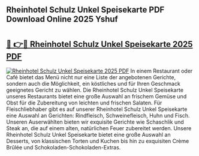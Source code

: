 ## Rheinhotel Schulz Unkel Speisekarte PDF Download Online 2025 Yshuf

# <h2><a href="http://gc75n1v.nevu.top/?p=Rheinhotel+Schulz+Unkel+Speisekarte">🔗 👉🔴 Rheinhotel Schulz Unkel Speisekarte 2025 PDF</a></h2>

[![Rheinhotel Schulz Unkel Speisekarte 2025 PDF](https://i.imgur.com/dBaPXMq.png)](http://gc75n1v.nevu.top/?p=Rheinhotel+Schulz+Unkel+Speisekarte)
In einem Restaurant oder Café bietet das Menü nicht nur eine Liste der angebotenen Gerichte, sondern auch die Möglichkeit, ein köstliches und für Ihren Geschmack geeignetes Gericht zu wählen. Die Rheinhotel Schulz Unkel Speisekarte unseres Restaurants bietet eine große Auswahl an frischem Gemüse und Obst für die Zubereitung von leichten und frischen Salaten. Für Fleischliebhaber gibt es auf unserer Rheinhotel Schulz Unkel Speisekarte eine Auswahl an Gerichten: Rindfleisch, Schweinefleisch, Huhn und Fisch. Unseren Auserwählten bieten wir exquisite Gerichte wie Schaschlik und Steak an, die auf einem alten, natürlichen Feuer zubereitet werden. Unsere Rheinhotel Schulz Unkel Speisekarte bietet eine große Auswahl an Desserts, von klassischen Torten und Kuchen bis hin zu exquisiten Crème Brûlée und Schokoladen-Schokoladen-Extras.
